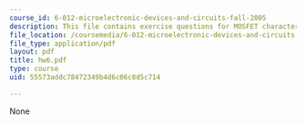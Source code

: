 ```yaml
---
course_id: 6-012-microelectronic-devices-and-circuits-fall-2005
description: This file contains exercise questions for MOSFET characterization.
file_location: /coursemedia/6-012-microelectronic-devices-and-circuits-fall-2005/55573addc78472349b4d6c06c8d5c714_hw6.pdf
file_type: application/pdf
layout: pdf
title: hw6.pdf
type: course
uid: 55573addc78472349b4d6c06c8d5c714

---
```

None